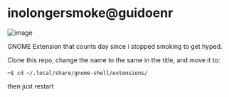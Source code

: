 # inolongersmoke@guidoenr

![image](https://github.com/user-attachments/assets/6f8bc112-9566-47d6-ab18-a7fc3e8d90b1)


GNOME Extension that counts day since i stopped smoking to get hyped.

Clone this repo, change the name to the same in the title, and move it to:

`─$ cd ~/.local/share/gnome-shell/extensions/`

then just restart

